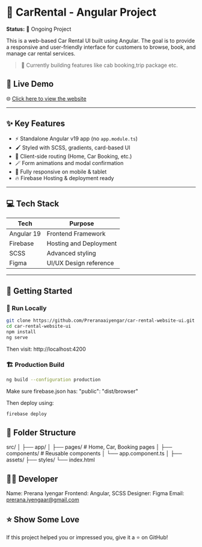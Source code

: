 # 🚗 CarRental - Angular Project

**Status:** 🚧 Ongoing Project

This is a web-based Car Rental UI built using Angular. The goal is to provide a responsive and user-friendly interface for customers to browse, book, and manage car rental services.

> 🔧 Currently building features like cab booking,trip package etc.

## 🔗 Live Demo  
🌐 [Click here to view the website](https://car-rental-d6b46.web.app)

---

## ✨ Key Features

- ⚡ Standalone Angular v19 app (no `app.module.ts`)
- 🖌️ Styled with SCSS, gradients, card-based UI
- 🧭 Client-side routing (Home, Car Booking, etc.)
- 🪄 Form animations and modal confirmation
- 📱 Fully responsive on mobile & tablet
- 🔥 Firebase Hosting & deployment ready

---

## 💻 Tech Stack

| Tech        | Purpose                 |
|-------------|--------------------------|
| Angular 19  | Frontend Framework        |
| Firebase    | Hosting and Deployment    |
| SCSS        | Advanced styling          |
| Figma       | UI/UX Design reference    |

---

## 🚀 Getting Started

### 🔧 Run Locally

```bash
git clone https://github.com/Preranaaiyengar/car-rental-website-ui.git
cd car-rental-website-ui
npm install
ng serve
```
Then visit: http://localhost:4200

### 🏗️ Production Build

```bash
ng build --configuration production
```
Make sure firebase.json has:
"public": "dist/browser"

Then deploy using:
```bash
firebase deploy
```

## 📁 Folder Structure
src/
│
├── app/
│   ├── pages/          # Home, Car, Booking pages
│   ├── components/     # Reusable components
│   └── app.component.ts
│
├── assets/
├── styles/
└── index.html

## 👩‍💻 Developer
Name: Prerana Iyengar
Frontend: Angular, SCSS
Designer: Figma
Email: prerana.iyengaar@gmail.com


## ⭐ Show Some Love
If this project helped you or impressed you, give it a ⭐ on GitHub!





